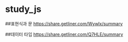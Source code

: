 # study_js

##표현식과 문
https://share.getliner.com/Wywlx/summary


##데이터 타입
https://share.getliner.com/Q7HLE/summary
